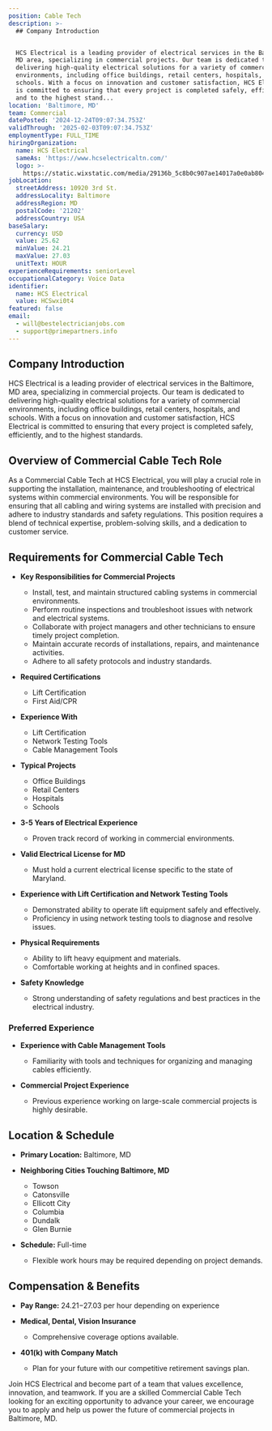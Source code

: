 ```yaml
---
position: Cable Tech
description: >-
  ## Company Introduction


  HCS Electrical is a leading provider of electrical services in the Baltimore,
  MD area, specializing in commercial projects. Our team is dedicated to
  delivering high-quality electrical solutions for a variety of commercial
  environments, including office buildings, retail centers, hospitals, and
  schools. With a focus on innovation and customer satisfaction, HCS Electrical
  is committed to ensuring that every project is completed safely, efficiently,
  and to the highest stand...
location: 'Baltimore, MD'
team: Commercial
datePosted: '2024-12-24T09:07:34.753Z'
validThrough: '2025-02-03T09:07:34.753Z'
employmentType: FULL_TIME
hiringOrganization:
  name: HCS Electrical
  sameAs: 'https://www.hcselectricaltn.com/'
  logo: >-
    https://static.wixstatic.com/media/29136b_5c8b0c907ae14017a0e0ab8046606ac9~mv2.png/v1/crop/x_63,y_193,w_388,h_118/fill/w_398,h_120,al_c,lg_1,q_85,enc_avif,quality_auto/Android%20Playstore%20Logo.png
jobLocation:
  streetAddress: 10920 3rd St.
  addressLocality: Baltimore
  addressRegion: MD
  postalCode: '21202'
  addressCountry: USA
baseSalary:
  currency: USD
  value: 25.62
  minValue: 24.21
  maxValue: 27.03
  unitText: HOUR
experienceRequirements: seniorLevel
occupationalCategory: Voice Data
identifier:
  name: HCS Electrical
  value: HCSwxi0t4
featured: false
email:
  - will@bestelectricianjobs.com
  - support@primepartners.info
---
```




## Company Introduction

HCS Electrical is a leading provider of electrical services in the Baltimore, MD area, specializing in commercial projects. Our team is dedicated to delivering high-quality electrical solutions for a variety of commercial environments, including office buildings, retail centers, hospitals, and schools. With a focus on innovation and customer satisfaction, HCS Electrical is committed to ensuring that every project is completed safely, efficiently, and to the highest standards.

## Overview of Commercial Cable Tech Role

As a Commercial Cable Tech at HCS Electrical, you will play a crucial role in supporting the installation, maintenance, and troubleshooting of electrical systems within commercial environments. You will be responsible for ensuring that all cabling and wiring systems are installed with precision and adhere to industry standards and safety regulations. This position requires a blend of technical expertise, problem-solving skills, and a dedication to customer service.

## Requirements for Commercial Cable Tech

- **Key Responsibilities for Commercial Projects**
  - Install, test, and maintain structured cabling systems in commercial environments.
  - Perform routine inspections and troubleshoot issues with network and electrical systems.
  - Collaborate with project managers and other technicians to ensure timely project completion.
  - Maintain accurate records of installations, repairs, and maintenance activities.
  - Adhere to all safety protocols and industry standards.

- **Required Certifications**
  - Lift Certification
  - First Aid/CPR

- **Experience With**
  - Lift Certification
  - Network Testing Tools
  - Cable Management Tools

- **Typical Projects**
  - Office Buildings
  - Retail Centers
  - Hospitals
  - Schools

- **3-5 Years of Electrical Experience**
  - Proven track record of working in commercial environments.

- **Valid Electrical License for MD**
  - Must hold a current electrical license specific to the state of Maryland.

- **Experience with Lift Certification and Network Testing Tools**
  - Demonstrated ability to operate lift equipment safely and effectively.
  - Proficiency in using network testing tools to diagnose and resolve issues.

- **Physical Requirements**
  - Ability to lift heavy equipment and materials.
  - Comfortable working at heights and in confined spaces.

- **Safety Knowledge**
  - Strong understanding of safety regulations and best practices in the electrical industry.

### Preferred Experience

- **Experience with Cable Management Tools**
  - Familiarity with tools and techniques for organizing and managing cables efficiently.

- **Commercial Project Experience**
  - Previous experience working on large-scale commercial projects is highly desirable.

## Location & Schedule

- **Primary Location:** Baltimore, MD
- **Neighboring Cities Touching Baltimore, MD**
  - Towson
  - Catonsville
  - Ellicott City
  - Columbia
  - Dundalk
  - Glen Burnie

- **Schedule:** Full-time
  - Flexible work hours may be required depending on project demands.

## Compensation & Benefits

- **Pay Range:** $24.21-$27.03 per hour depending on experience
- **Medical, Dental, Vision Insurance**
  - Comprehensive coverage options available.

- **401(k) with Company Match**
  - Plan for your future with our competitive retirement savings plan.

Join HCS Electrical and become part of a team that values excellence, innovation, and teamwork. If you are a skilled Commercial Cable Tech looking for an exciting opportunity to advance your career, we encourage you to apply and help us power the future of commercial projects in Baltimore, MD.

